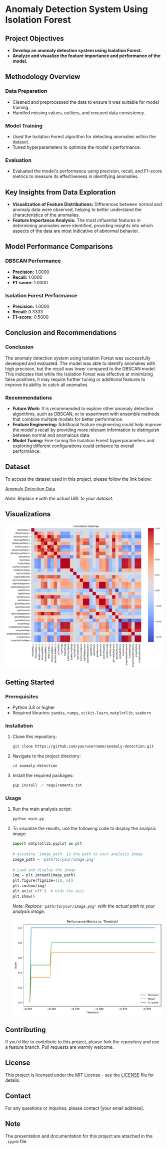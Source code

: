 # Anomaly Detection System Using Isolation Forest

## Project Objectives

- **Develop an anomaly detection system using Isolation Forest.**
- **Analyze and visualize the feature importance and performance of the model.**

## Methodology Overview

### Data Preparation

- Cleaned and preprocessed the data to ensure it was suitable for model training.
- Handled missing values, outliers, and ensured data consistency.

### Model Training

- Used the Isolation Forest algorithm for detecting anomalies within the dataset.
- Tuned hyperparameters to optimize the model's performance.

### Evaluation

- Evaluated the model's performance using precision, recall, and F1-score metrics to measure its effectiveness in identifying anomalies.

## Key Insights from Data Exploration

- **Visualization of Feature Distributions:** Differences between normal and anomaly data were observed, helping to better understand the characteristics of the anomalies.
- **Feature Importance Analysis:** The most influential features in determining anomalies were identified, providing insights into which aspects of the data are most indicative of abnormal behavior.

## Model Performance Comparisons

### DBSCAN Performance

- **Precision:** 1.0000
- **Recall:** 1.0000
- **F1-score:** 1.0000

### Isolation Forest Performance

- **Precision:** 1.0000
- **Recall:** 0.3333
- **F1-score:** 0.5000

## Conclusion and Recommendations

### Conclusion

The anomaly detection system using Isolation Forest was successfully developed and evaluated. The model was able to identify anomalies with high precision, but the recall was lower compared to the DBSCAN model. This indicates that while the Isolation Forest was effective at minimizing false positives, it may require further tuning or additional features to improve its ability to catch all anomalies.

### Recommendations

- **Future Work:** It is recommended to explore other anomaly detection algorithms, such as DBSCAN, or to experiment with ensemble methods that combine multiple models for better performance.
- **Feature Engineering:** Additional feature engineering could help improve the model's recall by providing more relevant information to distinguish between normal and anomalous data.
- **Model Tuning:** Fine-tuning the Isolation Forest hyperparameters and exploring different configurations could enhance its overall performance.

## Dataset

To access the dataset used in this project, please follow the link below:

[Anomaly Detection Data](#)

*Note: Replace `#` with the actual URL to your dataset.*


## Visualizations

![Dashboard Screenshot](image1.png)

## Getting Started

### Prerequisites
- Python 3.8 or higher
- Required libraries: `pandas`, `numpy`, `scikit-learn`, `matplotlib`, `seaborn`

### Installation

1. Clone this repository:
    ```bash
    git clone https://github.com/yourusername/anomaly-detection.git
    ```
2. Navigate to the project directory:
    ```bash
    cd anomaly-detection
    ```
3. Install the required packages:
    ```bash
    pip install -r requirements.txt
    ```

### Usage

1. Run the main analysis script:
    ```bash
    python main.py
    ```

2. To visualize the results, use the following code to display the analysis image:

    ```python
    import matplotlib.pyplot as plt

    # Assuming `image_path` is the path to your analysis image
    image_path = 'path/to/your/image.png'

    # Load and display the image
    img = plt.imread(image_path)
    plt.figure(figsize=(10, 6))
    plt.imshow(img)
    plt.axis('off')  # Hide the axis
    plt.show()
    ```

    *Note: Replace `'path/to/your/image.png'` with the actual path to your analysis image.*

   ![Dashboard Screenshot](image2.png)

## Contributing

If you'd like to contribute to this project, please fork the repository and use a feature branch. Pull requests are warmly welcome.

## License

This project is licensed under the MIT License - see the [LICENSE](LICENSE) file for details.

## Contact

For any questions or inquiries, please contact [your email address].

## Note

The presentation and documentation for this project are attached in the `.ipynb` file.
